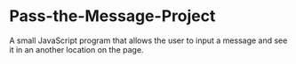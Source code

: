 # Pass-the-Message-Project
A small JavaScript program that allows the user to input a message and see it in an another location on the page.
